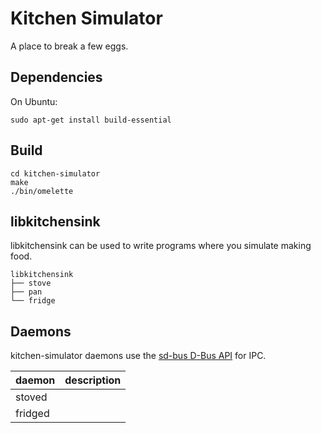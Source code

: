 # Kitchen Simulator

A place to break a few eggs.

## Dependencies

On Ubuntu:
```
sudo apt-get install build-essential
```

## Build

```
cd kitchen-simulator
make
./bin/omelette
```

## libkitchensink

libkitchensink can be used to write programs where you simulate making food.

```
libkitchensink
├── stove
├── pan
└── fridge
```

## Daemons

kitchen-simulator daemons use the [sd-bus D-Bus API](https://0pointer.net/blog/the-new-sd-bus-api-of-systemd.html) for IPC.

| daemon | description|
| ------- | --------- |
| stoved | |
| fridged | |

